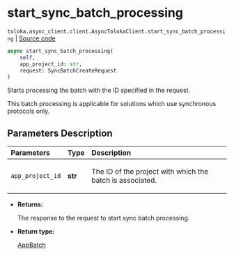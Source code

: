 # start_sync_batch_processing
`toloka.async_client.client.AsyncTolokaClient.start_sync_batch_processing` | [Source code](https://github.com/Toloka/toloka-kit/blob/v1.2.3/src/async_client/client.py#L0)

```python
async start_sync_batch_processing(
    self,
    app_project_id: str,
    request: SyncBatchCreateRequest
)
```

Starts processing the batch with the ID specified in the request.


This batch processing is applicable for solutions which use synchronous protocols only.

## Parameters Description

| Parameters | Type | Description |
| :----------| :----| :-----------|
`app_project_id`|**str**|<p>The ID of the project with which the batch is associated.</p>

* **Returns:**

  The response to the request to start sync batch processing.

* **Return type:**

  [AppBatch](toloka.client.app.AppBatch.md)
